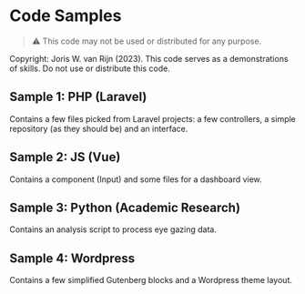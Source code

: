 # Code Samples

> ⚠️ This code may not be used or distributed for any purpose.

Copyright: Joris W. van Rijn (2023). This code serves as a demonstrations of skills. Do not use or distribute this code.

## Sample 1: PHP (Laravel)

Contains a few files picked from Laravel projects: a few controllers, a simple repository (as they should be) and an interface.

## Sample 2: JS (Vue)

Contains a component (Input) and some files for a dashboard view.

## Sample 3: Python (Academic Research)

Contains an analysis script to process eye gazing data.

## Sample 4: Wordpress

Contains a few simplified Gutenberg blocks and a Wordpress theme layout.

